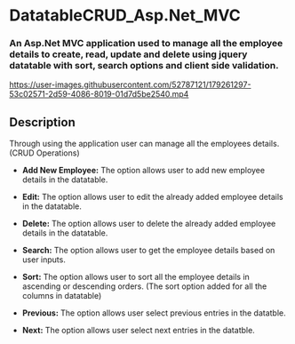 # DatatableCRUD_Asp.Net_MVC
### An Asp.Net MVC application used to manage all the employee details to create, read, update and delete using jquery datatable with sort, search options and client side validation.

https://user-images.githubusercontent.com/52787121/179261297-53c02571-2d59-4086-8019-01d7d5be2540.mp4

## Description

Through using the application user can manage all the employees details. (CRUD Operations)

* **Add New Employee:** The option allows user to add new employee details in the datatable.

* **Edit:** The option allows user to edit the already added employee details in the datatable.

* **Delete:** The option allows user to delete the already added employee details in the datatable.

* **Search:** The option allows user to get the employee details based on user inputs.

* **Sort:** The option allows user to sort all the employee details in ascending or descending orders. (The sort option added for all the columns in datatable)

* **Previous:** The option allows user select previous entries in the datatble.

* **Next:** The option allows user select next entries in the datatble.

